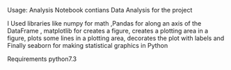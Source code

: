 Usage:
Analysis Notebook contians Data Analysis for the project


I Used libraries like numpy for math ,Pandas for along an axis of the DataFrame , matplotlib for creates a figure, creates a plotting area in a figure, plots some lines in a plotting area, decorates the plot with labels and Finally seaborn for making statistical graphics in Python


Requirements
python7.3
